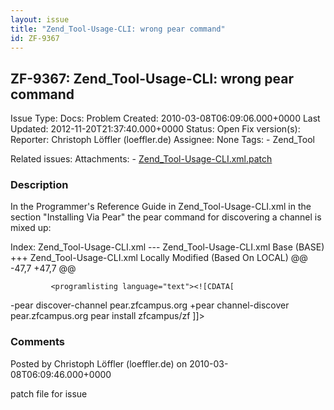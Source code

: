 ```yaml
---
layout: issue
title: "Zend_Tool-Usage-CLI: wrong pear command"
id: ZF-9367
---
```


ZF-9367: Zend\_Tool-Usage-CLI: wrong pear command
-------------------------------------------------

 Issue Type: Docs: Problem Created: 2010-03-08T06:09:06.000+0000 Last Updated: 2012-11-20T21:37:40.000+0000 Status: Open Fix version(s): 
 Reporter:  Christoph Löffler (loeffler.de)  Assignee:  None  Tags: - Zend\_Tool
 
 Related issues: 
 Attachments: - [Zend\_Tool-Usage-CLI.xml.patch](/issues/secure/attachment/12858/Zend_Tool-Usage-CLI.xml.patch)
 
### Description

In the Programmer's Reference Guide in Zend\_Tool-Usage-CLI.xml in the section "Installing Via Pear" the pear command for discovering a channel is mixed up:

Index: Zend\_Tool-Usage-CLI.xml --- Zend\_Tool-Usage-CLI.xml Base (BASE) +++ Zend\_Tool-Usage-CLI.xml Locally Modified (Based On LOCAL) @@ -47,7 +47,7 @@

 
             <programlisting language="text"><![CDATA[


-pear discover-channel pear.zfcampus.org +pear channel-discover pear.zfcampus.org pear install zfcampus/zf ]]>

 

 

### Comments

Posted by Christoph Löffler (loeffler.de) on 2010-03-08T06:09:46.000+0000

patch file for issue

 

 